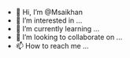 - 👋 Hi, I’m @Msaikhan
- 👀 I’m interested in ...
- 🌱 I’m currently learning ...
- 💞️ I’m looking to collaborate on ...
- 📫 How to reach me ...

<!---
Msaikhan/Msaikhan is a ✨ special ✨ repository because its `README.md` (this file) appears on your GitHub profile.
You can click the Preview link to take a look at your changes.
--->
